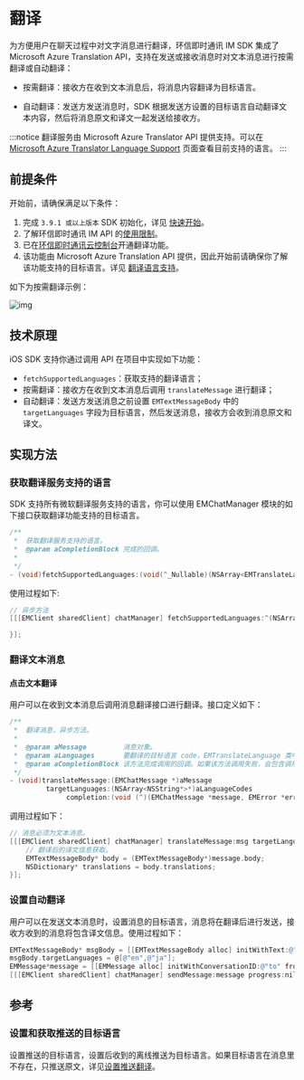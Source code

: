 # 翻译

<Toc />

为方便用户在聊天过程中对文字消息进行翻译，环信即时通讯 IM SDK 集成了 Microsoft Azure Translation API，支持在发送或接收消息时对文本消息进行按需翻译或自动翻译：

- 按需翻译：接收方在收到文本消息后，将消息内容翻译为目标语言。

- 自动翻译：发送方发送消息时，SDK 根据发送方设置的目标语言自动翻译文本内容，然后将消息原文和译文一起发送给接收方。

:::notice
翻译服务由 Microsoft Azure Translator API 提供支持。可以在 [Microsoft Azure Translator Language Support](https://docs.microsoft.com/en-us/azure/cognitive-services/translator/language-support) 页面查看目前支持的语言。
:::

## 前提条件

开始前，请确保满足以下条件：

1. 完成 `3.9.1 或以上版本` SDK 初始化，详见 [快速开始](quickstart.html)。
2. 了解环信即时通讯 IM API 的[使用限制](/product/limitation.html)。
3. 已在[环信即时通讯云控制台](https://console.easemob.com/user/login)开通翻译功能。
4. 该功能由 Microsoft Azure Translation API 提供，因此开始前请确保你了解该功能支持的目标语言。详见 [翻译语言支持](https://learn.microsoft.com/zh-cn/azure/ai-services/translator/language-support)。

如下为按需翻译示例：

![img](/images/ios/translation.png)

## 技术原理

iOS SDK 支持你通过调用 API 在项目中实现如下功能：

- `fetchSupportedLanguages`：获取支持的翻译语言；
- 按需翻译：接收方在收到文本消息后调用 `translateMessage` 进行翻译；
- 自动翻译：发送方发送消息之前设置 `EMTextMessageBody` 中的 `targetLanguages` 字段为目标语言，然后发送消息，接收方会收到消息原文和译文。

## 实现方法

### 获取翻译服务支持的语言

SDK 支持所有微软翻译服务支持的语言，你可以使用 EMChatManager 模块的如下接口获取翻译功能支持的目标语言。

```Objective-C
/**
 *  获取翻译服务支持的语言。
 *  @param aCompletionBlock 完成的回调。
 *
 */
- (void)fetchSupportedLanguages:(void(^_Nullable)(NSArray<EMTranslateLanguage*>* _Nullable languages,EMError* _Nullable error))aCompletionBlock
```

使用过程如下:

```Objective-C
// 异步方法
[[[EMClient sharedClient] chatManager] fetchSupportedLanguages:^(NSArray<EMTranslateLanguage *> * _Nullable languages, EMError * _Nullable error) {

}];
```

### 翻译文本消息

#### 点击文本翻译

用户可以在收到文本消息后调用消息翻译接口进行翻译。接口定义如下：

```Objective-C
/**
 *  翻译消息，异步方法。
 *
 *  @param aMessage         消息对象。
 *  @param aLanguages       要翻译的目标语言 code，EMTranslateLanguage 类中的 languageCode 数组。
 *  @param aCompletionBlock 该方法完成调用的回调。如果该方法调用失败，会包含调用失败的原因。
 */
- (void)translateMessage:(EMChatMessage *)aMessage
         targetLanguages:(NSArray<NSString*>*)aLanguageCodes
              completion:(void (^)(EMChatMessage *message, EMError *error))aCompletionBlock;
```

调用过程如下：

```Objective-C
// 消息必须为文本消息。
[[[EMClient sharedClient] chatManager] translateMessage:msg targetLanguages:@[@"en",@"ja"] completion:^(EMChatMessage *message, EMError *error) {
    // 翻译后的译文信息获取。
    EMTextMessageBody* body = (EMTextMessageBody*)message.body;
    NSDictionary* translations = body.translations;
}];
```

### 设置自动翻译

用户可以在发送文本消息时，设置消息的目标语言，消息将在翻译后进行发送，接收方收到的消息将包含译文信息。使用过程如下：

```Objective-C
EMTextMessageBody* msgBody = [[EMTextMessageBody alloc] initWithText:@"你好"];
msgBody.targetLanguages = @[@"en",@"ja"];
EMMessage*message = [[EMMessage alloc] initWithConversationID:@"to" from:@"from" to:@"to" body:msgBody ext:nil];
[[[EMClient sharedClient] chatManager] sendMessage:message progress:nil completion:nil];
```
## 参考

### 设置和获取推送的目标语言

设置推送的目标语言，设置后收到的离线推送为目标语言。如果目标语言在消息里不存在，只推送原文，详见[设置推送翻译](/document/ios/push/push_translation.html)。